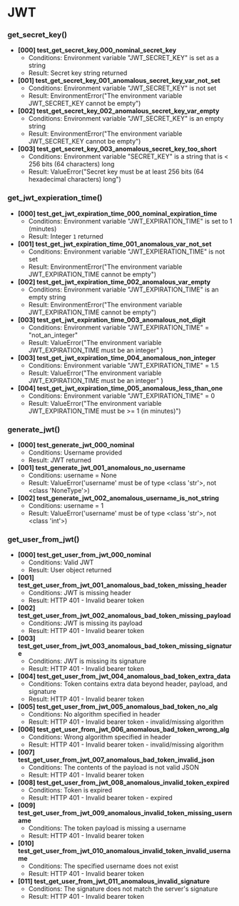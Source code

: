 # JWT

### get_secret_key()
- **[000] test_get_secret_key_000_nominal_secret_key**
    - Conditions: Environment variable "JWT_SECRET_KEY" is set as a string
    - Result: Secret key string returned
- **[001] test_get_secret_key_001_anomalous_secret_key_var_not_set**
    - Conditions: Environment variable "JWT_SECRET_KEY" is not set
    - Result: EnvironmentError("The environment variable JWT_SECRET_KEY cannot be empty")
- **[002] test_get_secret_key_002_anomalous_secret_key_var_empty**
    - Conditions: Environment variable "JWT_SECRET_KEY" is an empty string
    - Result: EnvironmentError("The environment variable JWT_SECRET_KEY cannot be empty")
- **[003] test_get_secret_key_003_anomalous_secret_key_too_short**
    - Conditions: Environment variable "SECRET_KEY" is a string that is < 256 bits (64 characters) long
    - Result: ValueError("Secret key must be at least 256 bits (64 hexadecimal characters) long")


### get_jwt_expieration_time()
- **[000] test_get_jwt_expiration_time_000_nominal_expiration_time**
    - Conditions: Environment variable "JWT_EXPIRATION_TIME" is set to 1 (minutes)
    - Result: Integer `1` returned
- **[001] test_get_jwt_expiration_time_001_anomalous_var_not_set**
    - Conditions: Environment variable "JWT_EXPIERATION_TIME" is not set
    - Result: EnvironmentError("The environment variable JWT_EXPIRATION_TIME cannot be empty")
- **[002] test_get_jwt_expiration_time_002_anomalous_var_empty**
    - Conditions: Environment variable "JWT_EXPIRATION_TIME" is an empty string
    - Result: EnvironmentError("The environment variable JWT_EXPIRATION_TIME cannot be empty")
- **[003] test_get_jwt_expiration_time_003_anomalous_not_digit**
    - Conditions: Environment variable "JWT_EXPIRATION_TIME" = "not_an_integer"
    - Result: ValueError("The environment variable JWT_EXPIRATION_TIME must be an integer"
    )
- **[003] test_get_jwt_expiration_time_004_anomalous_non_integer**
    - Conditions: Environment variable "JWT_EXPIRATION_TIME" = 1.5
    - Result: ValueError("The environment variable JWT_EXPIRATION_TIME must be an integer"
    )
- **[004] test_get_jwt_expiration_time_005_anomalous_less_than_one**
    - Conditions: Environment variable "JWT_EXPIRATION_TIME" = 0
    - Result: ValueError("The environment variable JWT_EXPIRATION_TIME must be >= 1 (in minutes)")


### generate_jwt()
- **[000] test_generate_jwt_000_nominal**
    - Conditions: Username provided
    - Result: JWT returned
- **[001] test_generate_jwt_001_anomalous_no_username**
    - Conditions: username = None
    - Result: ValueError('username' must be of type <class 'str'>, not <class 'NoneType'>)
- **[002] test_generate_jwt_002_anomalous_username_is_not_string**
    - Conditions: username = 1
    - Result: ValueError('username' must be of type <class 'str'>, not <class 'int'>)


### get_user_from_jwt()
- **[000] test_get_user_from_jwt_000_nominal**
    - Conditions: Valid JWT
    - Result: User object returned
- **[001] test_get_user_from_jwt_001_anomalous_bad_token_missing_header**
    - Conditions: JWT is missing header
    - Result: HTTP 401 - Invalid bearer token
- **[002] test_get_user_from_jwt_002_anomalous_bad_token_missing_payload**
    - Conditions: JWT is missing its payload
    - Result: HTTP 401 - Invalid bearer token
- **[003] test_get_user_from_jwt_003_anomalous_bad_token_missing_signature**
    - Conditions: JWT is missing its signature
    - Result: HTTP 401 - Invalid bearer token
- **[004] test_get_user_from_jwt_004_anomalous_bad_token_extra_data**
    - Conditions: Token contains extra data beyond header, payload, and signature
    - Result: HTTP 401 - Invalid bearer token
- **[005] test_get_user_from_jwt_005_anomalous_bad_token_no_alg**
    - Conditions: No algorithm specified in header
    - Result: HTTP 401 - Invalid bearer token - invalid/missing algorithm
- **[006] test_get_user_from_jwt_006_anomalous_bad_token_wrong_alg**
    - Conditions: Wrong algorithm specified in header
    - Result: HTTP 401 - Invalid bearer token - invalid/missing algorithm
- **[007] test_get_user_from_jwt_007_anomalous_bad_token_invalid_json**
    - Conditions: The contents of the payload is not valid JSON
    - Result: HTTP 401 - Invalid bearer token
- **[008] test_get_user_from_jwt_008_anomalous_invalid_token_expired**
    - Conditions: Token is expired
    - Result: HTTP 401 - Invalid bearer token - expired
- **[009] test_get_user_from_jwt_009_anomalous_invalid_token_missing_username**
    - Conditions: The token payload is missing a username
    - Result: HTTP 401 - Invalid bearer token
- **[010] test_get_user_from_jwt_010_anomalous_invalid_token_invalid_username**
    - Conditions: The specified username does not exist
    - Result: HTTP 401 - Invalid bearer token
- **[011] test_get_user_from_jwt_011_anomalous_invalid_signature**
    - Conditions: The signature does not match the server's signature
    - Result: HTTP 401 - Invalid bearer token